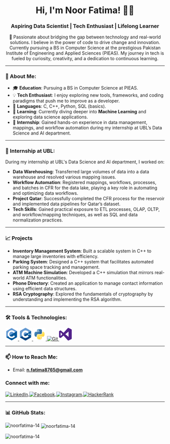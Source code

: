 <h1 align="center"> Hi, I'm Noor Fatima! 👩‍💻 </h1>
<h3 align="center">Aspiring Data Scientist | Tech Enthusiast | Lifelong Learner</h3>

<p align="center">
    🚀 Passionate about bridging the gap between technology and real-world solutions. I believe in the power of code to drive change and innovation. Currently pursuing a BS in Computer Science at the prestigious Pakistan Institute of Engineering and Applied Sciences (PIEAS). My journey in tech is fueled by curiosity, creativity, and a dedication to continuous learning.
</p>

---

### 🌟 About Me:
- 🎓 **Education**: Pursuing a BS in Computer Science at PIEAS.
- 💡 **Tech Enthusiast**: I enjoy exploring new tools, frameworks, and coding paradigms that push me to improve as a developer.
- 🔧 **Languages**: C, C++, Python, SQL (basics).
- 🧠 **Learning**: Currently diving deeper into **Machine Learning** and exploring data science applications.
- 💼 **Internship**: Gained hands-on experience in data management, mappings, and workflow automation during my internship at UBL’s Data Science and AI department.

---

### 💼 Internship at UBL:
During my internship at UBL's Data Science and AI department, I worked on:
- **Data Warehousing**: Transferred large volumes of data into a data warehouse and resolved various mapping issues.
- **Workflow Automation**: Registered mappings, workflows, processes, and batches in CFR for the data lake, playing a key role in automating and optimizing data workflows.
- **Project Qatar**: Successfully completed the CFR process for the reservoir and implemented data pipelines for Qatar’s dataset.
- **Tech Skills**: Gained practical exposure to ETL processes, OLAP, OLTP, and workflow/mapping techniques, as well as SQL and data normalization practices.
---
### 📈 Projects
- **Inventory Management System**: Built a scalable system in C++ to manage large inventories with efficiency.
- **Parking System**: Designed a C++ system that facilitates automated parking space tracking and management.
- **ATM Machine Simulation**: Developed a C++ simulation that mirrors real-world ATM functionalities.
- **Phone Directory**: Created an application to manage contact information using efficient data structures.
- **RSA Cryptography**: Explored the fundamentals of cryptography by understanding and implementing the RSA algorithm.

---

### 🛠️ Tools & Technologies:
<p align="left">
<a href="https://www.cprogramming.com/" target="_blank" rel="noreferrer">
  <img src="https://raw.githubusercontent.com/devicons/devicon/master/icons/c/c-original.svg" alt="C" width="40" height="40"/>
</a>
<a href="https://www.w3schools.com/cpp/" target="_blank" rel="noreferrer">
  <img src="https://raw.githubusercontent.com/devicons/devicon/master/icons/cplusplus/cplusplus-original.svg" alt="C++" width="40" height="40"/>
</a>
<a href="https://www.python.org" target="_blank" rel="noreferrer">
  <img src="https://raw.githubusercontent.com/devicons/devicon/master/icons/python/python-original.svg" alt="Python" width="40" height="40"/>
</a>
<a href="https://git-scm.com/" target="_blank" rel="noreferrer">
  <img src="https://www.vectorlogo.zone/logos/git-scm/git-scm-icon.svg" alt="Git" width="40" height="40"/>
</a>
<a href="https://visualstudio.microsoft.com/" target="_blank" rel="noreferrer">
  <img src="https://raw.githubusercontent.com/devicons/devicon/master/icons/visualstudio/visualstudio-plain.svg" alt="Visual Studio" width="40" height="40"/>
</a>
</p>

---

### 📫 How to Reach Me:
- Email: **n.fatima8765@gmail.com**

<h3 align="left">Connect with me:</h3>
<p align="left">
<a href="https://linkedin.com/in/noor-fatima-5b6584271" target="blank">
  <img align="center" src="https://raw.githubusercontent.com/rahuldkjain/github-profile-readme-generator/master/src/images/icons/Social/linked-in-alt.svg" alt="LinkedIn" height="30" width="40" />
</a>
<a href="https://fb.com/noor fatima" target="blank">
  <img align="center" src="https://raw.githubusercontent.com/rahuldkjain/github-profile-readme-generator/master/src/images/icons/Social/facebook.svg" alt="Facebook" height="30" width="40" />
</a>
<a href="https://instagram.com/n.fatima14" target="blank">
  <img align="center" src="https://raw.githubusercontent.com/rahuldkjain/github-profile-readme-generator/master/src/images/icons/Social/instagram.svg" alt="Instagram" height="30" width="40" />
</a>
<a href="https://www.hackerrank.com/n_fatima8765" target="blank">
  <img align="center" src="https://raw.githubusercontent.com/rahuldkjain/github-profile-readme-generator/master/src/images/icons/Social/hackerrank.svg" alt="HackerRank" height="30" width="40" />
</a>
</p>

---

### 📊 GitHub Stats:
<p align="left">
  <img align="left" src="https://github-readme-stats.vercel.app/api/top-langs?username=noorfatima-14&show_icons=true&locale=en&layout=compact" alt="noorfatima-14" />
</p>

<p>&nbsp;<img align="center" src="https://github-readme-stats.vercel.app/api?username=noorfatima-14&show_icons=true&locale=en" alt="noorfatima-14" /></p>

<p><img align="center" src="https://github-readme-streak-stats.herokuapp.com/?user=noorfatima-14&" alt="noorfatima-14" /></p>

